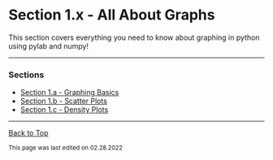 # Section 1.x - All About Graphs

This section covers everything you need to know about graphing in python using pylab and numpy! 

___

### Sections 

- [Section 1.a - Graphing Basics](https://github.com/RandomKiddo/ComputationalPhysics/blob/master/src/graphing/GraphingBasics.ipynb)
- [Section 1.b - Scatter Plots](https://github.com/RandomKiddo/ComputationalPhysics/blob/master/src/graphing/ScatterPlots.ipynb)
- [Section 1.c - Density Plots](https://github.com/RandomKiddo/ComputationalPhysics/blob/master/src/graphing/DensityPlots.ipynb)

___

[Back to Top](#section-1x---all-about-graphs)

<sub>This page was last edited on 02.28.2022</sub>